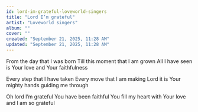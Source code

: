 ```yaml
---
id: lord-im-grateful-loveworld-singers
title: "Lord I’m grateful"
artist: "Loveworld singers"
album: ""
cover: ""
created: "September 21, 2025, 11:28 AM"
updated: "September 21, 2025, 11:28 AM"
---
```


From the day that I was born
Till this moment that I am grown
All I have seen is Your love
and Your faithfulness

Every step that I have taken
Every move that I am making
Lord it is Your mighty hands
guiding me through

Oh lord I’m grateful
You have been faithful
You fill my heart with Your love
and I am so grateful